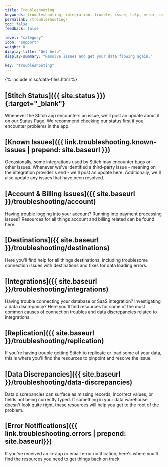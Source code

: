 ```yaml
---
title: Troubleshooting
keywords: troubleshooting, integration, trouble, issue, help, error, errors
permalink: /troubleshooting/
toc: false
feedback: false

level: "category"
icon: "support"
weight: 8
display-title: "Get help"
display-summary: "Resolve issues and get your data flowing again."

key: "troubleshooting"
---
```

{% include misc/data-files.html %}

## [Stitch Status]({{ site.status }}){:target="_blank"}

Whenever the Stitch app encounters an issue, we'll post an update about it on our Status Page. We recommend checking our status first if you encounter problems in the app.

## [Known Issues]({{ link.troubleshooting.known-issues | prepend: site.baseurl }})

Occasionally, some integrations used by Stitch may encounter bugs or other issues. Whenever we've identified a third-party issue - meaning on the integration provider's end - we'll post an update here. Additionally, we'll also update any issues that have been resolved.

## [Account & Billing Issues]({{ site.baseurl }}/troubleshooting/account)

Having trouble logging into your account? Running into payment processing issues? Resources for all things account and billing related can be found here.

## [Destinations]({{ site.baseurl }}/troubleshooting/destinations)

Here you'll find help for all things destinations, including troublesome connection issues with destinations and fixes for data loading errors.

## [Integrations]({{ site.baseurl }}/troubleshooting/integrations)

Having trouble connecting your database or SaaS integration? Investigating a data discrepancy? Here you'll find resources for some of the most common causes of connection troubles and data discrepancies related to integrations.

## [Replication]({{ site.baseurl }}/troubleshooting/replication)
If you're having trouble getting Stitch to replicate or load some of your data, this is where you'll find the resources to pinpoint and resolve the issue.

## [Data Discrepancies]({{ site.baseurl }}/troubleshooting/data-discrepancies)

Data discrepancies can surface as missing records, incorrect values, or fields not being correctly typed. If something in your data warehouse doesn't look quite right, these resources will help you get to the root of the problem.

## [Error Notifications]({{ link.troubleshooting.errors | prepend: site.baseurl}})

If you've received an in-app or email error notification, here's where you'll find the resources you need to get things back on track.
